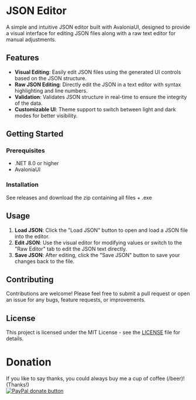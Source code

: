 ﻿
# JSON Editor

A simple and intuitive JSON editor built with AvaloniaUI, designed to provide a visual interface for editing JSON files along with a raw text editor for manual adjustments.

## Features

- **Visual Editing**: Easily edit JSON files using the generated UI controls based on the JSON structure.
- **Raw JSON Editing**: Directly edit the JSON in a text editor with syntax highlighting and line numbers.
- **Validation**: Validates JSON structure in real-time to ensure the integrity of the data.
- **Customizable UI**: Theme support to switch between light and dark modes for better visibility.


## Getting Started

### Prerequisites
- .NET 8.0 or higher
- AvaloniaUI

### Installation
See releases and download the zip containing all files + .exe


## Usage

1. **Load JSON**: Click the "Load JSON" button to open and load a JSON file into the editor.
2. **Edit JSON**: Use the visual editor for modifying values or switch to the "Raw Editor" tab to edit the JSON text directly.
3. **Save JSON**: After editing, click the "Save JSON" button to save your changes back to the file.


## Contributing

Contributions are welcome! Please feel free to submit a pull request or open an issue for any bugs, feature requests, or improvements.


## License

This project is licensed under the MIT License - see the [LICENSE](LICENSE) file for details.


# Donation

If you like to say thanks, you could always buy me a cup of coffee (/beer)!   
(Thanks!)  
[![PayPal donate button](https://img.shields.io/badge/paypal-donate-yellow.svg)](https://www.paypal.me/markheinis)
